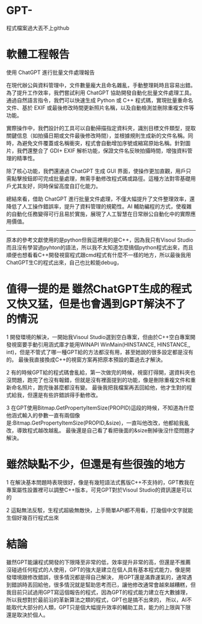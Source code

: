 # GPT-

程式檔案過大丟不上github

軟體工程報告
=======
使用 ChatGPT 進行批量文件處理報告

在現代辦公與資料管理中，文件數量龐大且命名雜亂，手動整理耗時且容易出錯。為了提升工作效率，我們嘗試利用 ChatGPT 協助開發自動化批量文件處理工具。通過自然語言指令，我們可以快速生成 Python 或 C++ 程式碼，實現批量重命名文件、基於 EXIF 或最後修改時間更新照片名稱，以及自動檢測並刪除重複文件等功能。

實際操作中，我們設計的工具可以自動掃描指定資料夾，識別目標文件類型，提取關鍵信息（如拍攝日期或文件最後修改時間），並根據規則生成新的文件名稱。同時，為避免文件覆蓋或名稱衝突，程式會自動增加序號或縮寫原始名稱。針對圖片，我們還整合了 GDI+ EXIF 解析功能，保證文件名反映拍攝時間，增強資料管理的精準性。

除了核心功能，我們還通過 ChatGPT 生成 GUI 界面，使操作更加直觀，用戶只需點擊按鈕即可完成批量處理，無需手動修改程式碼或路徑。這種方法對零基礎用戶尤其友好，同時保留高度自訂化能力。

總結來看，借助 ChatGPT 進行批量文件處理，不僅大幅提升了文件整理效率，還降低了人工操作錯誤率，提升了資料管理的規範性。AI 輔助編程的方式，使複雜的自動化任務變得可行且易於實施，展現了人工智慧在日常辦公自動化中的實際應用價值。

--------
原本的參考文獻使用的是python但我這裡用的是C++，因為我只有Visoul Studio而且沒有學習過pyhton的語法，所以我不太知道怎麼搞個python程式出來，而且順便也想看看C++開發視窗程式跟cmd程式有什麼不一樣的地方，所以最後我用ChatGPT生C的程式出來，自己也比較能debug，

值得一提的是
雖然ChatGPT生成的程式又快又猛，但是也會遇到GPT解決不了的情況
========
1
開發環境的解決，一開始我Visoul Studio選到空白專案，但由於C++空白專案開發視窗要手動引用涵式庫才能用WINAPI WinMain(HINSTANCE, HINSTANCE,, int)，但是不管式了哪一種GPT給的方法都沒有用，甚至她說的很多設定都是沒有的。
最後我直接換成C++的視窗方案再把原本預設的蓋過去才解決。

2
有的時候GPT給的程式碼會亂給，第一次做完的時候，視窗打得開，選資料夾也沒問題，跑完了也沒有報錯，但就是沒有裡面提到的功能，像是刪除重複文件和重新命名照片，跑完後甚麼都沒有變。
最後我把我檔案再丟回給他，他才生對的程式給我，但還是有些許錯誤得手動修改。

3
在GPT使用Bitmap.GetPropertyItemSize(PROPID)這段的時候，不知道為什麼他涵式輸入的參數一直有兩個像是:Bitmap.GetPropertyItemSize(PROPID,&size)，一直叫他改改，他都給我亂改，導致程式越改越亂。
最後還是自己看了看把後面的&size刪掉後沒什麼問題才解決。

雖然缺點不少，但還是有些很強的地方
==========
1
在解決基本問題時表現很好，像是有幾短語法式舊版C++不支持的，GPT教我在專案屬性設置裡可以調整C++版本，可見GPT對於Visoul Studio的資訊還是可以的

2
這點無法反駁，生程式超級無敵快，上手簡單API都不用看，打幾個中文字就能生個好幾百行程式出來


結論
==========
雖然GPT能讓程式開發的下限降至非常的低，效率提升非常的高，但還是不推薦沒碰過任何程式的人使用，GPT的強大是建立在個人具有基本程式能力，像是開發環境跟修改錯誤，很多情況都是得自己解決，
用GPT還是滿靠運氣的，通常遇到錯誤時丟回給他，很多情況就是幫助思考而已，讓他修改通常會越來越糟糕，但我目前只試過用GPT寫這個報告的程式，因為GPT的程式能力建立在大數據理，所以我想對於最前沿的革新算法之類的程式，GPT也是搞不出來的，
所以，AI不能取代大部分的人類，GPT只是個大幅提升效率的輔助工具，能力的上限與下限還是取決於個人。

